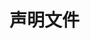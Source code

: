 <!--
 * @Author: chenfangxu
 * @Date: 2020-10-22 08:38:49
 * @Description:
 * @LastEditors: chenfangxu
 * @LastEditTime: 2020-10-22 08:38:58
 * @FilePath: /front/JavaScript/typescript/declaration_file.md
-->

# 声明文件
